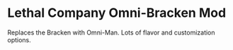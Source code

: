 # Lethal Company Omni-Bracken Mod

Replaces the Bracken with Omni-Man. Lots of flavor and customization options.

